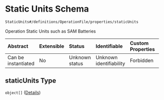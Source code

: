 # Static Units Schema

```txt
StaticUnits#/definitions/OperationFile/properties/staticUnits
```

Operation Static Units such as SAM Batteries

| Abstract            | Extensible | Status         | Identifiable            | Custom Properties | Additional Properties | Access Restrictions | Defined In                                                        |
| :------------------ | :--------- | :------------- | :---------------------- | :---------------- | :-------------------- | :------------------ | :---------------------------------------------------------------- |
| Can be instantiated | No         | Unknown status | Unknown identifiability | Forbidden         | Allowed               | none                | [models.schema.json\*](models.schema.json "open original schema") |

## staticUnits Type

`object[]` ([Details](models-definitions-staticunit.md))
